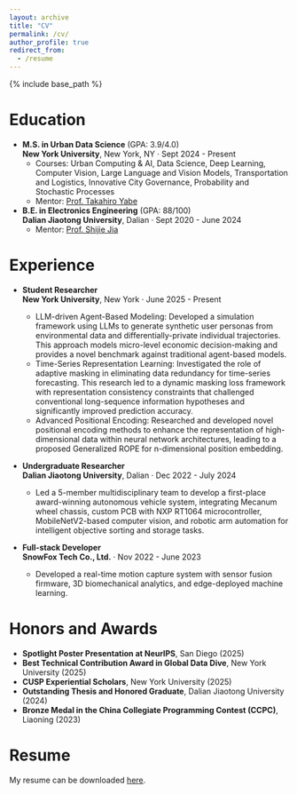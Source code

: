 ```yaml
---
layout: archive
title: "CV"
permalink: /cv/
author_profile: true
redirect_from:
  - /resume
---
```


{% include base_path %}

Education
======
* **M.S. in Urban Data Science** (GPA: 3.9/4.0) <br> **New York University**, New York, NY · Sept 2024 - Present
  * Courses: Urban Computing & AI, Data Science, Deep Learning, Computer Vision, Large Language and Vision Models, Transportation and Logistics, Innovative City Governance, Probability and Stochastic Processes
  * Mentor: [Prof. Takahiro Yabe](https://engineering.nyu.edu/faculty/takahiro-yabe)
* **B.E. in Electronics Engineering** (GPA: 88/100) <br> **Dalian Jiaotong University**, Dalian · Sept 2020 - June 2024
  * Mentor: [Prof. Shijie Jia](http://www.djtu.edu.cn/teacher/43.html)


Experience
======
* **Student Researcher** <br> **New York University**, New York · June 2025 - Present
  * LLM-driven Agent-Based Modeling: Developed a simulation framework using LLMs to generate synthetic user personas from environmental data and differentially-private individual trajectories. This approach models micro-level economic decision-making and provides a novel benchmark against traditional agent-based models.
  * Time-Series Representation Learning: Investigated the role of adaptive masking in eliminating data redundancy for time-series forecasting. This research led to a dynamic masking loss framework with representation consistency constraints that challenged conventional long-sequence information hypotheses and significantly improved prediction accuracy.
  * Advanced Positional Encoding: Researched and developed novel positional encoding methods to enhance the representation of high-dimensional data within neural network architectures, leading to a proposed Generalized ROPE for n-dimensional position embedding.

* **Undergraduate Researcher** <br> **Dalian Jiaotong University**, Dalian · Dec 2022 - July 2024
  * Led a 5-member multidisciplinary team to develop a first-place award-winning autonomous vehicle system, integrating Mecanum wheel chassis, custom PCB with NXP RT1064 microcontroller, MobileNetV2-based computer vision, and robotic arm automation for intelligent objective sorting and storage tasks.

* **Full-stack Developer** <br> **SnowFox Tech Co., Ltd.** · Nov 2022 - June 2023
  * Developed a real-time motion capture system with sensor fusion firmware, 3D biomechanical analytics, and edge-deployed machine learning.

<!-- Skills
======
* Languages: Python, Rust, C++, R, SQL, Go, JAVA, LaTeX, Swift
* Frameworks: Scikit, PyTorch, LangChain, CUDA, Django, Spring Boot, Unity, NodeJS
* Tools: SolidWorks, Docker, Kubernetes, ArcGIS, vLLM, Git, ONNX
* Platforms: Ubuntu, Kali, Raspberry Pi, ROS, NVIDIA Jetson, GCP, AWS -->

<!-- Publications
======
  <ul>{% for post in site.publications reversed %}
    {% include archive-single-cv.html %}
  {% endfor %}</ul> -->

Honors and Awards
======
* **Spotlight Poster Presentation at NeurIPS**, San Diego (2025)
* **Best Technical Contribution Award in Global Data Dive**, New York University (2025)
* **CUSP Experiential Scholars**, New York University (2025)
* **Outstanding Thesis and Honored Graduate**, Dalian Jiaotong University (2024)
* **Bronze Medal in the China Collegiate Programming Contest (CCPC)**, Liaoning (2023)
  
<!-- Talks
======
  <ul>{% for post in site.talks reversed %}
    {% include archive-single-talk-cv.html  %}
  {% endfor %}</ul>
  
Teaching
======
  <ul>{% for post in site.teaching reversed %}
    {% include archive-single-cv.html %}
  {% endfor %}</ul> -->
  
<!-- Service and leadership
======
* Currently signed in to 43 different slack teams -->

Resume
======
My resume can be downloaded [here][resume-link].

[resume-link]: "./file/Sizhe_Xu-sx2490@nyu.edu-resume.pdf"